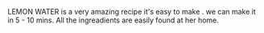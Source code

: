 LEMON WATER is a very amazing recipe it's easy to make .
 we can make it in 5 - 10 mins.
 All the ingreadients  are easily found at her home.
 